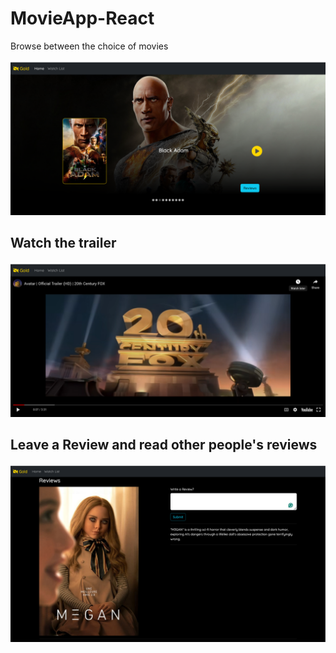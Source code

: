 # MovieApp-React

Browse between the choice of movies

![screenshot 1_](./Screenshots/Screenshot%202024-10-26%20at%2015-39-05%20React%20App.png)

## Watch the trailer

![screenshot 2_](./Screenshots/Screenshot%202024-10-26%20at%2015-52-24%20React%20App.png)

## Leave a Review and read other people's reviews

![screenshot 2_](./Screenshots/Screenshot%202024-10-26%20at%2015-56-59%20React%20App.png)
